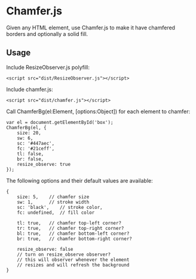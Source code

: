 # Chamfer.js

Given any HTML element, use Chamfer.js to make it have chamfered borders and optionally a solid fill.

## Usage

Include ResizeObserver.js polyfill:

```
<script src="dist/ResizeObserver.js"></script>
```

Include chamfer.js:

```
<script src="dist/chamfer.js"></script>
```


Call ChamferBg(el:Element, [options:Object]) for each element to chamfer:

```JS
var el = document.getElementById('box');
ChamferBg(el, {
	size: 20,
	sw: 6,
	sc: '#447aec',
	fc: '#21ceff',
	tl: false,
	br: false,
	resize_observe: true
});
```


The following options and their default values are available:

```JS
{
	size: 5,	// chamfer size
	sw: 1,		// stroke width
	sc: 'black',	// stroke color,
	fc: undefined,	// fill color

	tl: true,	// chamfer top-left corner?
	tr: true,	// chamfer top-right corner?
	bl: true,	// chamfer bottom-left corner?
	br: true,	// chamfer bottom-right corner?

	resize_observe: false
	// turn on resize_observe observer?
	// this will observer whenever the element
	// resizes and will refresh the background
}
```